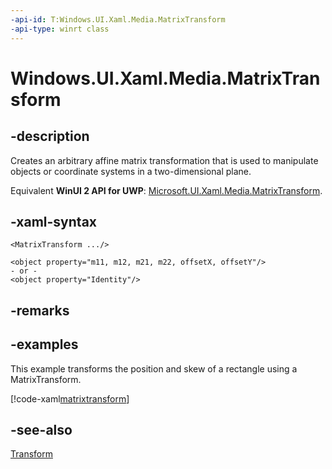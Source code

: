 ```yaml
---
-api-id: T:Windows.UI.Xaml.Media.MatrixTransform
-api-type: winrt class
---
```


<!-- Class syntax.
public class MatrixTransform : Windows.UI.Xaml.Media.Transform, Windows.UI.Xaml.Media.IMatrixTransform
-->

# Windows.UI.Xaml.Media.MatrixTransform

## -description
Creates an arbitrary affine matrix transformation that is used to manipulate objects or coordinate systems in a two-dimensional plane.

Equivalent **WinUI 2 API for UWP**: [Microsoft.UI.Xaml.Media.MatrixTransform](/windows/winui/api/microsoft.ui.xaml.media.matrixtransform).

## -xaml-syntax
```xaml
<MatrixTransform .../>
```

```xaml
<object property="m11, m12, m21, m22, offsetX, offsetY"/>
- or -
<object property="Identity"/>
```


## -remarks

## -examples
This example transforms the position and skew of a rectangle using a MatrixTransform.



[!code-xaml[matrixtransform](../windows.ui.xaml/code/transforms/csharp/Matrix_Transform.xaml#Snippetmatrixtransform)]

## -see-also
[Transform](transform.md)
